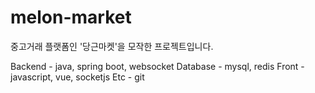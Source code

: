 # melon-market

중고거래 플랫폼인 '당근마켓'을 모작한 프로젝트입니다.

Backend - java, spring boot, websocket
Database - mysql, redis
Front - javascript, vue, socketjs
Etc - git

